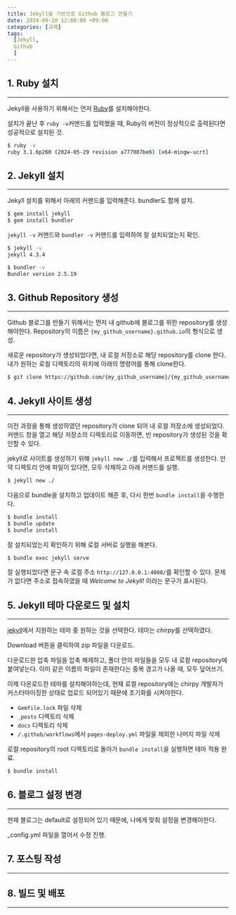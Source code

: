 ```yaml
---
title: Jekyll을 기반으로 Github 블로그 만들기
date: 2024-09-20 12:00:00 +09:00
categories: [과제]
tags:
  [Jekyll,
  Github
  ]
---
```


## **1. Ruby 설치**
---
Jekyll을 사용하기 위해서는 먼저 [Ruby](https://rubyinstaller.org/downloads/)를 설치해야한다.

설치가 끝난 후 `ruby -v`커맨드를 입력했을 때,
Ruby의 버전이 정상적으로 출력된다면 성공적으로 설치된 것.

```bash
$ ruby -v
ruby 3.1.6p260 (2024-05-29 revision a777087be6) [x64-mingw-ucrt]
```

## **2. Jekyll 설치**
---
Jekyll 설치를 위해서 아래의 커맨드를 입력해준다. bundler도 함께 설치.

```bash
$ gem install jekyll
$ gem install bundler
```

`jekyll -v` 커맨드와 `bundler -v` 커맨드를 입력하여 잘 설치되었는지 확인.

```bash
$ jekyll -v
jekyll 4.3.4

$ bundler -v
Bundler version 2.5.19
```

## **3. Github Repository 생성**
---
Github 블로그를 만들기 위해서는 먼저 내 github에 블로그를 위한 repository를 생성해야한다.
Repository의 이름은 `{my_github_username}.github.io`의 형식으로 생성.

새로운 repository가 생성되었다면, 내 로컬 저장소로 해당 repository를 clone 한다.
내가 원하는 로컬 디렉토리의 위치에 아래의 명령어를 통해 clone한다.

```bash
$ git clone https://github.com/{my_github_username}/{my_github_username}.github.io
```

## **4. Jekyll 사이트 생성**
---
이전 과정을 통해 생성하였던 repository가 clone 되어 내 로컬 저장소에 생성되었다.
커맨드 창을 열고 해당 저장소의 디렉토리로 이동하면, 빈 repository가 생성된 것을 확인할 수 있다.

jekyll로 사이트를 생성하기 위해 `jekyll new ./`를 입력해서 프로젝트를 생성한다.
만약 디렉토리 안에 파일이 있다면, 모두 삭제하고 아래 커맨드를 실행.

```bash
$ jekyll new ./
```

다음으로 bundle을 설치하고 업데이트 해준 후, 다시 한번 `bundle install`을 수행한다.

```bash
$ bundle install
$ bundle update
$ bundle install
```

잘 설치되었는지 확인하기 위해 로컬 서버로 실행을 해본다.

```bash
$ bundle exec jekyll serve
```

잘 실행되었다면 문구 속 로컬 주소 `http://127.0.0.1:4000/`를 확인할 수 있다.
문제가 없다면 주소로 접속하였을 때 *Welcome to Jekyll!* 이라는 문구가 표시된다.

## **5. Jekyll 테마 다운로드 및 설치**
---
[jekyll](http://jekyllthemes.org/)에서 지원하는 테마 중 원하는 것을 선택한다.
테마는 *chirpy*를 선택하였다.

Download 버튼을 클릭하여 zip 파일을 다운로드.

다운로드한 압축 파일을 압축 해제하고, 폴더 안의 파일들을 모두 내 로컬 repository에 붙여넣는다.
이미 같은 이름의 파일이 존재한다는 중복 경고가 나올 때, 모두 덮어쓰기.

이제 다운로드한 테마를 설치해야하는데, 현재 로컬 repository에는 chirpy 개발자가 커스터마이징한 상태로 업로드 되어있기 때문에 초기화를 시켜야한다.
- `Gemfile.lock` 파일 삭제
- `_posts` 디렉토리 삭제
- `docs` 디렉토리 삭제
- `/.github/workflows`에서 `pages-deploy.yml` 파일을 제외한 나머지 파일 삭제

로컬 repository의 root 디렉토리로 돌아가 `bundle install`을 실행하면 테마 적용 완료.

```bash
$ bundle install
```

## **6. 블로그 설정 변경**
---
현재 블로그는 default로 설정되어 있기 때문에, 나에게 맞춰 설정을 변경해야한다.

_config.yml 파일을 열어서 수정 진행.



## **7. 포스팅 작성**
---

## **8. 빌드 및 배포**
---